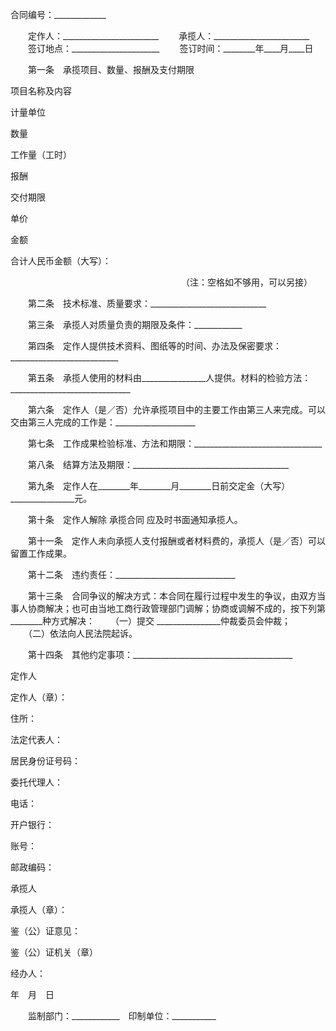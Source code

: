 
 


合同编号：_____________


　　定作人：________________________
　　承揽人：________________________
　　签订地点：______________________
　　签订时间：________年____月____日


　　第一条　承揽项目、数量、报酬及支付期限




 

  

   


项目名称及内容





   


计量单位





   


数量





   


工作量（工时）





   


报酬





   


交付期限





  

  

   



 




   



 




   



 




   



 




   


单价





   


金额





   



 




  

  

   



 




   



 




   



 




   



 




   



 




   



 




  

  

   



 




   



 




   



 




   



 




   



 




   



 




  

  

   



 




   



 




   



 




   



 




   



 




   



 




  

  

   


合计人民币金额（大写）：　　





  

 




　　　　　　　　　　　　　　　　　　　　（注：空格如不够用，可以另接）





　　第二条　技术标准、质量要求：_____________________________


　　第三条　承揽人对质量负责的期限及条件：____________


　　第四条　定作人提供技术资料、图纸等的时间、办法及保密要求：___________________________


　　第五条　承揽人使用的材料由________________人提供。材料的检验方法：______________________________


　　第六条　定作人（是／否）允许承揽项目中的主要工作由第三人来完成。可以交由第三人完成的工作是：____________________


　　第七条　工作成果检验标准、方法和期限：________________________________


　　第八条　结算方法及期限：_______________________________________


　　第九条　定作人在________年________月________日前交定金（大写）________________元。


　　第十条　定作人解除
承揽合同
应及时书面通知承揽人。


　　第十一条　定作人未向承揽人支付报酬或者材料费的，承揽人（是／否）可以留置工作成果。


　　第十二条　违约责任：______________________________


　　第十三条　合同争议的解决方式：本合同在履行过程中发生的争议，由双方当事人协商解决；也可由当地工商行政管理部门调解；协商或调解不成的，按下列第________种方式解决：
　　（一）提交 ________________仲裁委员会仲裁；
　　（二）依法向人民法院起诉。


　　第十四条　其他约定事项：________________________________________




 

  

   


定作人





定作人（章）：





住所：





法定代表人：





居民身份证号码：





委托代理人：





电话：





开户银行：





账号：





邮政编码：





   


承揽人





承揽人（章）：





   


鉴（公）证意见：





鉴（公）证机关（章）





经办人：






 




年　月　日　





  

 




　　监制部门：____________　印制单位：___________



 


 

 
 
 
 
 
  


  
 

  


  


  
 
 
 
 

